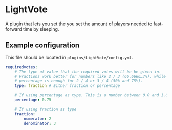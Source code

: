 # LightVote
A plugin that lets you set the you set the amount of players needed to
fast-forward time by sleeping.

## Example configuration
This file should be located in `plugins/LightVote/config.yml`.

```yaml
requiredvotes:
    # The type of value that the required votes will be be given in.
    # Fractions work better for numbers like 2 / 3 (66.6666…7%), while
    # percentage is enough for 2 / 4 or 3 / 4 (50% and 75%).
    type: fraction # Either fraction or percentage

    # If using percentage as type. This is a number between 0.0 and 1.0.
    percentage: 0.75

    # If using fraction as type
    fraction:
        numerator: 2
        denominator: 3
```
